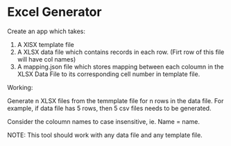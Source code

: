 # Excel Generator

Create an app which takes:
1. A XlSX template file
2. A XLSX data file which contains records in each row. (Firt row of this file will have col names)
3. A mapping.json file which stores mapping between each coloumn in the XLSX Data File to its corresponding cell    number in template file. 
   
Working:

Generate n XLSX files from the temmplate file for n rows in the data file. For example, if data file has 5 rows, then 5 csv
files needs to be generated.

Consider the coloumn names to case insensitive, ie. Name = name.

NOTE: This tool should work with any data file and any template file.
